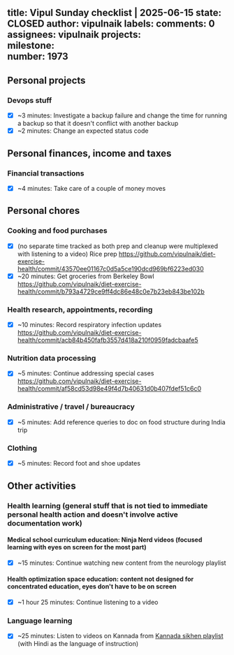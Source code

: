 title:	Vipul Sunday checklist | 2025-06-15
state:	CLOSED
author:	vipulnaik
labels:	
comments:	0
assignees:	vipulnaik
projects:	
milestone:	
number:	1973
--
## Personal projects

### Devops stuff

- [x] ~3 minutes: Investigate a backup failure and change the time for running a backup so that it doesn't conflict with another backup
- [x] ~2 minutes: Change an expected status code

## Personal finances, income and taxes

### Financial transactions

- [x] ~4 minutes: Take care of a couple of money moves

## Personal chores

### Cooking and food purchases

- [x] (no separate time tracked as both prep and cleanup were multiplexed with listening to a video) Rice prep https://github.com/vipulnaik/diet-exercise-health/commit/43570ee01167c0d5a5ce190dcd969bf6223ed030
- [x] ~20 minutes: Get  groceries from Berkeley Bowl https://github.com/vipulnaik/diet-exercise-health/commit/b793a4729ce9ff4dc86e48c0e7b23eb843be102b

### Health research, appointments, recording

- [x] ~10 minutes: Record respiratory infection updates https://github.com/vipulnaik/diet-exercise-health/commit/acb84b450fafb3557d418a210f0959fadcbaafe5

### Nutrition data processing

- [x] ~5 minutes: Continue addressing special cases https://github.com/vipulnaik/diet-exercise-health/commit/af58cd53d98e49f4d7b40631d0b407fdef51c6c0

### Administrative / travel / bureaucracy

- [x] ~5 minutes: Add reference queries to doc on food structure during India trip

### Clothing

- [x] ~5 minutes: Record foot and shoe updates

## Other activities

### Health learning (general stuff that is not tied to immediate personal health action and doesn't involve active documentation work)

#### Medical school curriculum education: Ninja Nerd videos (focused learning with eyes on screen for the most part)

- [x] ~15 minutes: Continue watching new content from the neurology playlist

#### Health optimization space education: content not designed for concentrated education, eyes don't have to be on screen

- [x] ~1 hour 25 minutes: Continue listening to a video

### Language learning

- [x] ~25 minutes: Listen to videos on Kannada from [Kannada sikhen playlist](https://www.youtube.com/playlist?list=PLjR_rtaV4PoSw6otyVdpv9qeJh3oNgjo8) (with Hindi as the language of instruction)
